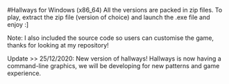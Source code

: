 #Hallways for Windows (x86_64)
All the versions are packed in zip files.
To play, extract the zip file (version of choice) and launch the .exe file and enjoy :]

Note: I also included the source code so users can customise the game, thanks for looking at my repository!



Update >> 25/12/2020: New version of hallways! Hallways is now having a command-line graphics, we will be developing for new patterns and game experience.

